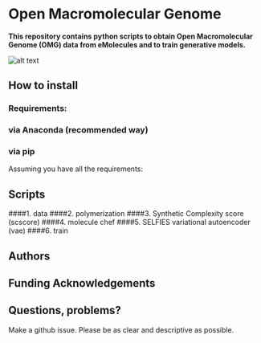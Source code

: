 # Open Macromolecular Genome

**This repository contains python scripts to obtain Open Macromolecular Genome (OMG) data 
from eMolecules and to train generative models.**

![alt text](https://github.com/TheJacksonLab/SeonghwanAutoencoder/blob/main/data/figure/schematic_diagram.jpg?raw=True)

## How to install

### Requirements:

### via Anaconda (recommended way)

### via pip

Assuming you have all the requirements:

## Scripts
####1. data 
####2. polymerization
####3. Synthetic Complexity score (scscore)
####4. molecule chef
####5. SELFIES variational autoencoder (vae)
####6. train

## Authors

## Funding Acknowledgements

## Questions, problems?
Make a github issue. Please be as clear and descriptive as possible.





